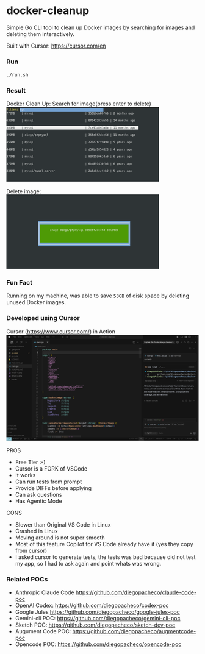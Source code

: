 # docker-cleanup

Simple Go CLI tool to clean up Docker images by searching for images and deleting them interactively.

Built with Cursor: https://cursor.com/en

### Run

```bash
./run.sh
```

### Result

Docker Clean Up: Search for image(press enter to delete) <br/>
<img src="result-1.png" width="400" />

Delete image: <br/>
<img src="result-2.png" width="400" />

### Fun Fact

Running on my machine, was able to save `53GB` of disk space by deleting unused Docker images.

### Developed using Cursor

Cursor (https://www.cursor.com/) in Action 
<img src="cursor.png" width="800"> <br/>

PROS

* Free Tier :-) 
* Cursor is a FORK of VSCode
* It works
* Can run tests from prompt
* Provide DIFFs before applying
* Can ask questions
* Has Agentic Mode

CONS
* Slower than Original VS Code in Linux
* Crashed in Linux
* Moving around is not super smooth
* Most of this feature Copilot for VS Code already have it (yes they copy from cursor)
* I asked cursor to generate tests, the tests was bad because did not test my app, so I had to ask again and point whats was wrong.

### Related POCs

* Anthropic Claude Code https://github.com/diegopacheco/claude-code-poc
* OpenAI Codex: https://github.com/diegopacheco/codex-poc
* Google Jules https://github.com/diegopacheco/google-jules-poc
* Gemini-cli POC: https://github.com/diegopacheco/gemini-cli-poc
* Sketch POC: https://github.com/diegopacheco/sketch-dev-poc
* Augument Code POC: https://github.com/diegopacheco/augmentcode-poc
* Opencode POC: https://github.com/diegopacheco/opencode-poc
